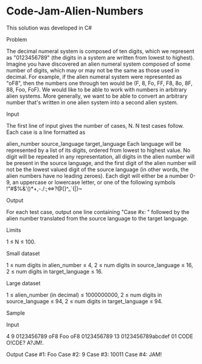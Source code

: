 # Code-Jam-Alien-Numbers

This solution was developed in C#

Problem

The decimal numeral system is composed of ten digits, which we represent as "0123456789" (the digits in a system are written from lowest to highest). Imagine you have discovered an alien numeral system composed of some number of digits, which may or may not be the same as those used in decimal. For example, if the alien numeral system were represented as "oF8", then the numbers one through ten would be (F, 8, Fo, FF, F8, 8o, 8F, 88, Foo, FoF). We would like to be able to work with numbers in arbitrary alien systems. More generally, we want to be able to convert an arbitrary number that's written in one alien system into a second alien system.

Input

The first line of input gives the number of cases, N. N test cases follow. Each case is a line formatted as

alien_number source_language target_language
Each language will be represented by a list of its digits, ordered from lowest to highest value. No digit will be repeated in any representation, all digits in the alien number will be present in the source language, and the first digit of the alien number will not be the lowest valued digit of the source language (in other words, the alien numbers have no leading zeroes). Each digit will either be a number 0-9, an uppercase or lowercase letter, or one of the following symbols !"#$%&'()*+,-./:;<=>?@[\]^_`{|}~

Output

For each test case, output one line containing "Case #x: " followed by the alien number translated from the source language to the target language.

Limits

1 ≤ N ≤ 100.

Small dataset

1 ≤ num digits in alien_number ≤ 4,
2 ≤ num digits in source_language ≤ 16,
2 ≤ num digits in target_language ≤ 16.

Large dataset

1 ≤ alien_number (in decimal) ≤ 1000000000,
2 ≤ num digits in source_language ≤ 94,
2 ≤ num digits in target_language ≤ 94.

Sample


Input 

4
9 0123456789 oF8
Foo oF8 0123456789
13 0123456789abcdef 01
CODE O!CDE? A?JM!.

Output 
Case #1: Foo
Case #2: 9
Case #3: 10011
Case #4: JAM!

